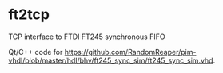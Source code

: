 # ft2tcp
TCP interface to FTDI FT245 synchronous FIFO

Qt/C++ code for https://github.com/RandomReaper/pim-vhdl/blob/master/hdl/bhv/ft245_sync_sim/ft245_sync_sim.vhd.
